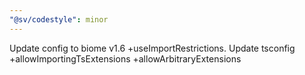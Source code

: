 ```yaml
---
"@sv/codestyle": minor
---
```


Update config to biome v1.6 +useImportRestrictions. Update tsconfig +allowImportingTsExtensions +allowArbitraryExtensions
